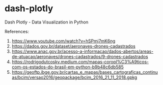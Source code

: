 # dash-plotly
Dash Plotly - Data Visualization in Python  

References:
1. https://www.youtube.com/watch?v=hSPmj7mK6ng
2. https://dados.gov.br/dataset/aeronaves-drones-cadastrados
3. https://www.anac.gov.br/acesso-a-informacao/dados-abertos/areas-de-atuacao/aeronaves/drones-cadastrados/9-drones-cadastrados
4. https://rodrigodutcosky.medium.com/mapas-coropl%C3%A9ticos-com-os-estados-do-brasil-em-python-b9b48c6db585
5. https://geoftp.ibge.gov.br/cartas_e_mapas/bases_cartograficas_continuas/bcim/versao2016/geopackage/bcim_2016_21_11_2018.gpkg